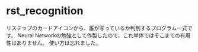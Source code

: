 # rst_recognition
リステップのカードアイコンから、誰が写っているか判別するプログラム一式です。
Neural Networkの勉強として作製したので、これ単体ではそこまでの有用性はありません。
使い方は忘れました。
